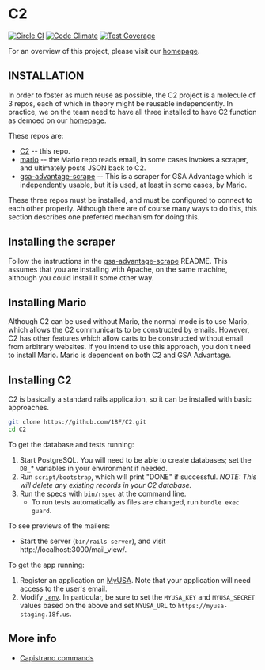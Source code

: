 # C2

[![Circle CI](https://circleci.com/gh/18F/C2.svg?style=svg)](https://circleci.com/gh/18F/C2) [![Code Climate](https://codeclimate.com/github/18F/C2/badges/gpa.svg)](https://codeclimate.com/github/18F/C2) [![Test Coverage](https://codeclimate.com/github/18F/C2/badges/coverage.svg)](https://codeclimate.com/github/18F/C2)

For an overview of this project, please visit our [homepage](http://18f.github.io/C2/).

## INSTALLATION

In order to foster as much reuse as possible, the C2 project is a molecule of 3 repos,
each of which in theory might be reusable independently.  In practice, we on the
team need to have all three installed to have C2 function as demoed on our [homepage](http://18f.github.io/C2/).

These repos are:

* [C2](https://github.com/18F/C2) -- this repo.
* [mario](https://github.com/18F/Mario) -- the Mario repo reads email, in some cases invokes a scraper, and ultimately posts JSON back to C2.
* [gsa-advantage-scrape](https://github.com/18F/gsa-advantage-scrape) -- This is a scraper for GSA Advantage which is independently usable,
but it is used, at least in some cases, by Mario.

These three repos must be installed, and must be configured to connect to each other properly.  Although there are of course many
ways to do this, this section describes one preferred mechanism for doing this.

## Installing the scraper

Follow the instructions in the [gsa-advantage-scrape](https://github.com/18F/gsa-advantage-scrape) README.  This assumes that
you are installing with Apache, on the same machine, although you could install it some other way.

## Installing Mario

Although C2 can be used without Mario, the normal mode is to use Mario, which allows the C2 communicarts to be constructed by emails.  However, C2 has other features which allow carts to be constructed without email from arbitrary websites.  If you intend to use this approach, you don't need to install Mario.  Mario is dependent on both C2 and GSA Advantage.

## Installing C2

C2 is basically a standard rails application, so it can be installed with basic approaches.

```bash
git clone https://github.com/18F/C2.git
cd C2
```

To get the database and tests running:

1. Start PostgreSQL. You will need to be able to create databases; set the
   `DB_`* variables in your environment if needed.
1. Run `script/bootstrap`, which will print "DONE" if successful. *NOTE: This will delete any existing records in your C2 database.*
1. Run the specs with `bin/rspec` at the command line.
    * To run tests automatically as files are changed, run `bundle exec guard`.

To see previews of the mailers:

* Start the server (`bin/rails server`), and visit http://localhost:3000/mail_view/.

To get the app running:

1. Register an application on [MyUSA](https://myusa-staging.18f.us/authorizations).
   Note that your application will need access to the user's email.
1. Modify [`.env`](.env.example). In particular, be sure to set the `MYUSA_KEY`
  and `MYUSA_SECRET` values based on the above and set `MYUSA_URL` to
  `https://myusa-staging.18f.us`.

## More info

* [Capistrano commands](doc/capistrano.md)
